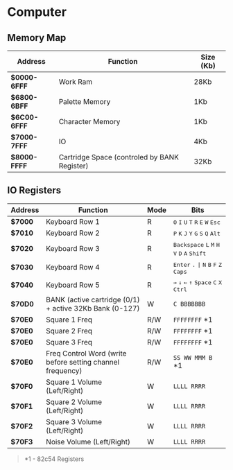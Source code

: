 # Computer

## Memory Map
Address  | Function | Size (Kb)
---------|----------|-----
**$0000-6FFF**    | Work Ram | 28Kb
**$6800-6BFF**    | Palette Memory | 1Kb
**$6C00-6FFF**    | Character Memory | 1Kb
**$7000-7FFF**    | IO       | 4Kb
**$8000-FFFF**    | Cartridge Space (controled by BANK Register) | 32Kb


## IO Registers

Address  | Function | Mode | Bits
---------|---|--------|-----|
**$7000**| Keyboard Row 1 | R | <kbd>O</kbd> <kbd>I</kbd> <kbd>U</kbd> <kbd>T</kbd> <kbd>R</kbd> <kbd>E</kbd> <kbd>W</kbd> <kbd>Esc</kbd>
**$7010**| Keyboard Row 2 | R | <kbd>P</kbd> <kbd>K</kbd> <kbd>J</kbd> <kbd>Y</kbd> <kbd>G</kbd> <kbd>S</kbd> <kbd>Q</kbd> <kbd>Alt</kbd>
**$7020**| Keyboard Row 3 | R | <kbd>Backspace</kbd> <kbd>L</kbd> <kbd>M</kbd> <kbd>H</kbd> <kbd>V</kbd> <kbd>D</kbd> <kbd>A</kbd> <kbd>Shift</kbd>
**$7030**| Keyboard Row 4 | R | <kbd>Enter</kbd> <kbd>.</kbd> <kbd>\\|</kbd> <kbd>N</kbd> <kbd>B</kbd> <kbd>F</kbd> <kbd>Z</kbd> <kbd>Caps</kbd>
**$7040**| Keyboard Row 5 | R | <kbd>→</kbd> <kbd>↓</kbd> <kbd>←</kbd> <kbd>↑</kbd> <kbd>Space</kbd> <kbd>C</kbd> <kbd>X</kbd> <kbd>Ctrl</kbd>
**$70D0**| BANK (active cartridge (0/1) + active 32Kb Bank (0-127) | W | `C BBBBBBB`
**$70E0**| Square 1 Freq | R/W | `FFFFFFFF` *1
**$70E0**| Square 2 Freq | R/W | `FFFFFFFF` *1
**$70E0**| Square 3 Freq | R/W | `FFFFFFFF` *1
**$70E0**| Freq Control Word (write before setting channel frequency) | R/W | `SS WW MMM B` *1
**$70F0**| Square 1 Volume (Left/Right) | W | `LLLL RRRR`
**$70F1**| Square 2 Volume (Left/Right) | W | `LLLL RRRR`
**$70F2**| Square 3 Volume (Left/Right) | W | `LLLL RRRR`
**$70F3**| Noise Volume    (Left/Right) | W | `LLLL RRRR`

> *1 - 82c54 Registers
